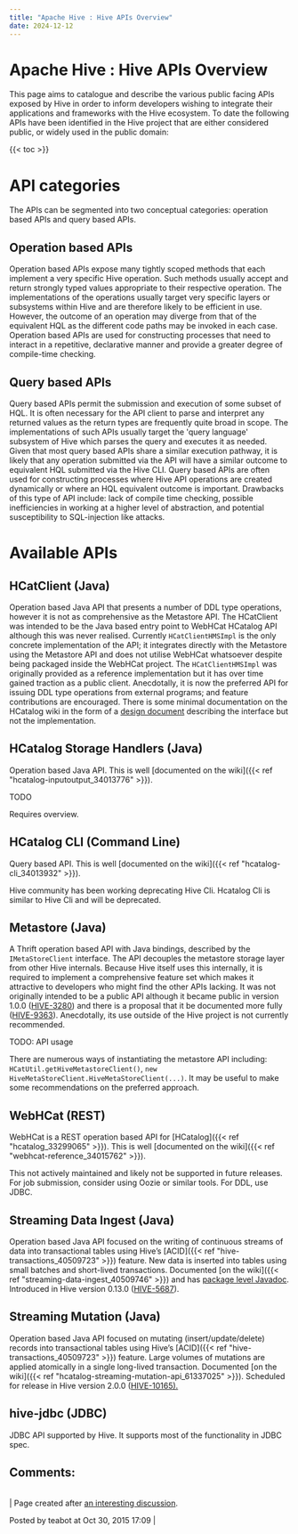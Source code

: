 ```yaml
---
title: "Apache Hive : Hive APIs Overview"
date: 2024-12-12
---
```


# Apache Hive : Hive APIs Overview

This page aims to catalogue and describe the various public facing APIs exposed by Hive in order to inform developers wishing to integrate their applications and frameworks with the Hive ecosystem. To date the following APIs have been identified in the Hive project that are either considered public, or widely used in the public domain:

{{< toc >}}

# API categories

The APIs can be segmented into two conceptual categories: operation based APIs and query based APIs.

## Operation based APIs

Operation based APIs expose many tightly scoped methods that each implement a very specific Hive operation. Such methods usually accept and return strongly typed values appropriate to their respective operation. The implementations of the operations usually target very specific layers or subsystems within Hive and are therefore likely to be efficient in use. However, the outcome of an operation may diverge from that of the equivalent HQL as the different code paths may be invoked in each case. Operation based APIs are used for constructing processes that need to interact in a repetitive, declarative manner and provide a greater degree of compile-time checking.

## Query based APIs

Query based APIs permit the submission and execution of some subset of HQL. It is often necessary for the API client to parse and interpret any returned values as the return types are frequently quite broad in scope. The implementations of such APIs usually target the 'query language' subsystem of Hive which parses the query and executes it as needed. Given that most query based APIs share a similar execution pathway, it is likely that any operation submitted via the API will have a similar outcome to equivalent HQL submitted via the Hive CLI. Query based APIs are often used for constructing processes where Hive API operations are created dynamically or where an HQL equivalent outcome is important. Drawbacks of this type of API include: lack of compile time checking, possible inefficiencies in working at a higher level of abstraction, and potential susceptibility to SQL-injection like attacks.

# Available APIs

## HCatClient (Java)

Operation based Java API that presents a number of DDL type operations, however it is not as comprehensive as the Metastore API. The HCatClient was intended to be the Java based entry point to WebHCat HCatalog API although this was never realised. Currently `HCatClientHMSImpl` is the only concrete implementation of the API; it integrates directly with the Metastore using the Metastore API and does not utilise WebHCat whatsoever despite being packaged inside the WebHCat project. The `HCatClientHMSImpl` was originally provided as a reference implementation but it has over time gained traction as a public client. Anecdotally, it is now the preferred API for issuing DDL type operations from external programs; and feature contributions are encouraged. There is some minimal documentation on the HCatalog wiki in the form of a [design document](https://cwiki.apache.org/confluence/display/HCATALOG/Design+Document+-+Java+APIs+for+HCatalog+DDL+Commands) describing the interface but not the implementation.

## HCatalog Storage Handlers (Java)

Operation based Java API. This is well [documented on the wiki]({{< ref "hcatalog-inputoutput_34013776" >}}).

TODO

Requires overview.

## HCatalog CLI (Command Line)

Query based API. This is well [documented on the wiki]({{< ref "hcatalog-cli_34013932" >}}).

Hive community has been working deprecating Hive Cli. Hcatalog Cli is similar to Hive Cli and will be deprecated.

## Metastore (Java)

A Thrift operation based API with Java bindings, described by the `IMetaStoreClient` interface. The API decouples the metastore storage layer from other Hive internals. Because Hive itself uses this internally, it is required to implement a comprehensive feature set which makes it attractive to developers who might find the other APIs lacking. It was not originally intended to be a public API although it became public in version 1.0.0 ([HIVE-3280](https://issues.apache.org/jira/browse/HIVE-3280)) and there is a proposal that it be documented more fully ([HIVE-9363](https://issues.apache.org/jira/browse/HIVE-9363)). Anecdotally, its use outside of the Hive project is not currently recommended.

TODO: API usage

There are numerous ways of instantiating the metastore API including: `HCatUtil.getHiveMetastoreClient()`, `new HiveMetaStoreClient.HiveMetaStoreClient(...)`. It may be useful to make some recommendations on the preferred approach.

## WebHCat (REST)

WebHCat is a REST operation based API for [HCatalog]({{< ref "hcatalog_33299065" >}}). This is well [documented on the wiki]({{< ref "webhcat-reference_34015762" >}}).

This not actively maintained and likely not be supported in future releases. For job submission, consider using Oozie or similar tools. For DDL, use JDBC.

## Streaming Data Ingest (Java)

Operation based Java API focused on the writing of continuous streams of data into transactional tables using Hive’s [ACID]({{< ref "hive-transactions_40509723" >}}) feature. New data is inserted into tables using small batches and short-lived transactions. Documented [on the wiki]({{< ref "streaming-data-ingest_40509746" >}}) and has [package level Javadoc](http://htmlpreview.github.io/?https://github.com/apache/hive/blob/master/hcatalog/streaming/src/java/org/apache/hive/hcatalog/streaming/package.html). Introduced in Hive version 0.13.0 ([HIVE-5687](https://issues.apache.org/jira/browse/HIVE-5687)).

## Streaming Mutation (Java)

Operation based Java API focused on mutating (insert/update/delete) records into transactional tables using Hive’s [ACID]({{< ref "hive-transactions_40509723" >}}) feature. Large volumes of mutations are applied atomically in a single long-lived transaction. Documented [on the wiki]({{< ref "hcatalog-streaming-mutation-api_61337025" >}}). Scheduled for release in Hive version 2.0.0 ([HIVE-10165](https://issues.apache.org/jira/browse/HIVE-10165)[).](https://issues.apache.org/jira/browse/HIVE-5687)

## hive-jdbc (JDBC)

JDBC API supported by Hive. It supports most of the functionality in JDBC spec.

## Comments:

|  |
| --- |
| 
Page created after [an interesting discussion](https://issues.apache.org/jira/browse/HIVE-12285?focusedCommentId=14981551&page=com.atlassian.jira.plugin.system.issuetabpanels:comment-tabpanel#comment-14981551).

 Posted by teabot at Oct 30, 2015 17:09
  |

 

 


